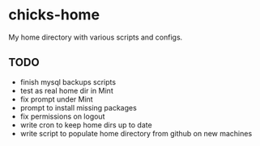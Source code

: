 chicks-home
===========

My home directory with various scripts and configs.

TODO
----

* finish mysql backups scripts
* test as real home dir in Mint
* fix prompt under Mint
* prompt to install missing packages
* fix permissions on logout
* write cron to keep home dirs up to date
* write script to populate home directory from github on new machines
